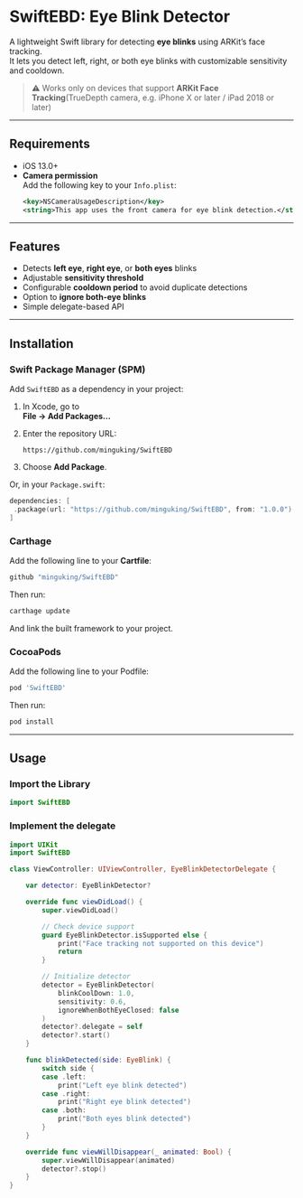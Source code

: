 # SwiftEBD: Eye Blink Detector

A lightweight Swift library for detecting **eye blinks** using ARKit’s face tracking.  
It lets you detect left, right, or both eye blinks with customizable sensitivity and cooldown.

> ⚠️ Works only on devices that support **ARKit Face Tracking**(TrueDepth camera, e.g. iPhone X or later / iPad 2018 or later)

---

## Requirements
- iOS 13.0+
- **Camera permission**  
  Add the following key to your `Info.plist`:
  ```xml
  <key>NSCameraUsageDescription</key>
  <string>This app uses the front camera for eye blink detection.</string>
  ```
---

## Features

- Detects **left eye**, **right eye**, or **both eyes** blinks
- Adjustable **sensitivity threshold**
- Configurable **cooldown period** to avoid duplicate detections
- Option to **ignore both-eye blinks**
- Simple delegate-based API

---

## Installation

### Swift Package Manager (SPM)

Add `SwiftEBD` as a dependency in your project:

1. In Xcode, go to  
   **File → Add Packages…**  
2. Enter the repository URL:
   ```shell
   https://github.com/minguking/SwiftEBD
   ```

3. Choose **Add Package**.

Or, in your `Package.swift`:

```swift
dependencies: [
 .package(url: "https://github.com/minguking/SwiftEBD", from: "1.0.0")
]
```

### Carthage
Add the following line to your **Cartfile**:
```bash
github "minguking/SwiftEBD"
```
Then run:

```bash
carthage update
```
And link the built framework to your project.

### CocoaPods
Add the following line to your Podfile:
```bash
pod 'SwiftEBD'
```

Then run:
```bash
pod install
```
---

## Usage

### Import the Library
```swift
import SwiftEBD
```

### Implement the delegate
```swift
import UIKit
import SwiftEBD

class ViewController: UIViewController, EyeBlinkDetectorDelegate {

    var detector: EyeBlinkDetector?

    override func viewDidLoad() {
        super.viewDidLoad()

        // Check device support
        guard EyeBlinkDetector.isSupported else {
            print("Face tracking not supported on this device")
            return
        }

        // Initialize detector
        detector = EyeBlinkDetector(
            blinkCoolDown: 1.0,
            sensitivity: 0.6,
            ignoreWhenBothEyeClosed: false
        )
        detector?.delegate = self
        detector?.start()
    }

    func blinkDetected(side: EyeBlink) {
        switch side {
        case .left:
            print("Left eye blink detected")
        case .right:
            print("Right eye blink detected")
        case .both:
            print("Both eyes blink detected")
        }
    }

    override func viewWillDisappear(_ animated: Bool) {
        super.viewWillDisappear(animated)
        detector?.stop()
    }
}
```

